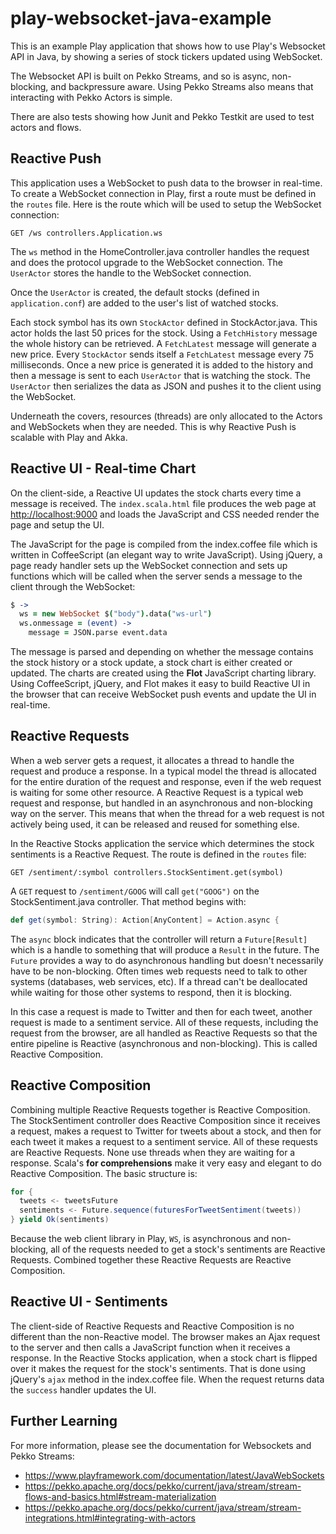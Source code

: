 # play-websocket-java-example

This is an example Play application that shows how to use Play's Websocket API in Java, by showing a series of stock tickers updated using WebSocket.

The Websocket API is built on Pekko Streams, and so is async, non-blocking, and backpressure aware.  Using Pekko Streams also means that interacting with Pekko Actors is simple.

There are also tests showing how Junit and Pekko Testkit are used to test actors and flows.

## Reactive Push

This application uses a WebSocket to push data to the browser in real-time.  To create a WebSocket connection in Play, first a route must be defined in the `routes` file.  Here is the route which will be used to setup the WebSocket connection:

```routes
GET /ws controllers.Application.ws
```

The `ws` method in the HomeController.java controller handles the request and does the protocol upgrade to the WebSocket connection.  The `UserActor` stores the handle to the WebSocket connection.

Once the `UserActor` is created, the default stocks (defined in `application.conf`) are added to the user's list of watched stocks.

Each stock symbol has its own `StockActor` defined in StockActor.java.  This actor holds the last 50 prices for the stock.  Using a `FetchHistory` message the whole history can be retrieved.  A `FetchLatest` message will generate a new price.  Every `StockActor` sends itself a `FetchLatest` message every 75 milliseconds.  Once a new price is generated it is added to the history and then a message is sent to each `UserActor` that is watching the stock.  The `UserActor` then serializes the data as JSON and pushes it to the client using the WebSocket.

Underneath the covers, resources (threads) are only allocated to the Actors and WebSockets when they are needed.  This is why Reactive Push is scalable with Play and Akka.

## Reactive UI - Real-time Chart

On the client-side, a Reactive UI updates the stock charts every time a message is received.  The `index.scala.html` file produces the web page at <http://localhost:9000> and loads the JavaScript and CSS needed render the page and setup the UI.

The JavaScript for the page is compiled from the index.coffee file which is written in CoffeeScript (an elegant way to write JavaScript).  Using jQuery, a page ready handler sets up the WebSocket connection and sets up functions which will be called when the server sends a message to the client through the WebSocket:

```coffee
$ ->
  ws = new WebSocket $("body").data("ws-url")
  ws.onmessage = (event) ->
    message = JSON.parse event.data
```

The message is parsed and depending on whether the message contains the stock history or a stock update, a stock chart is either created or updated.  The charts are created using the **Flot** JavaScript charting library.  Using CoffeeScript, jQuery, and Flot makes it easy to build Reactive UI in the browser that can receive WebSocket push events and update the UI in real-time.

## Reactive Requests

When a web server gets a request, it allocates a thread to handle the request and produce a response.  In a typical model the thread is allocated for the entire duration of the request and response, even if the web request is waiting for some other resource.  A Reactive Request is a typical web request and response, but handled in an asynchronous and non-blocking way on the server.  This means that when the thread for a web request is not actively being used, it can be released and reused for something else.

In the Reactive Stocks application the service which determines the stock sentiments is a Reactive Request.  The route is defined in the `routes` file:

```routes
GET /sentiment/:symbol controllers.StockSentiment.get(symbol)
```

A `GET` request to `/sentiment/GOOG` will call `get("GOOG")` on the StockSentiment.java controller.  That method begins with:

```scala
def get(symbol: String): Action[AnyContent] = Action.async {
```

The `async` block indicates that the controller will return a `Future[Result]` which is a handle to something that will produce a `Result` in the future.  The `Future` provides a way to do asynchronous handling but doesn't necessarily have to be non-blocking.  Often times web requests need to talk to other systems (databases, web services, etc).  If a thread can't be deallocated while waiting for those other systems to respond, then it is blocking.

In this case a request is made to Twitter and then for each tweet, another request is made to a sentiment service.  All of these requests, including the request from the browser, are all handled as Reactive Requests so that the entire pipeline is Reactive (asynchronous and non-blocking).  This is called Reactive Composition.

## Reactive Composition

Combining multiple Reactive Requests together is Reactive Composition.  The StockSentiment controller does Reactive Composition since it receives a request, makes a request to Twitter for tweets about a stock, and then for each tweet it makes a request to a sentiment service.  All of these requests are Reactive Requests.  None use threads when they are waiting for a response.  Scala's **for comprehensions** make it very easy and elegant to do Reactive Composition.  The basic structure is:

```scala
for {
  tweets <- tweetsFuture
  sentiments <- Future.sequence(futuresForTweetSentiment(tweets))
} yield Ok(sentiments)
```

Because the web client library in Play, `WS`, is asynchronous and non-blocking, all of the requests needed to get a stock's sentiments are Reactive Requests.  Combined together these Reactive Requests are Reactive Composition.

## Reactive UI - Sentiments

The client-side of Reactive Requests and Reactive Composition is no different than the non-Reactive model.  The browser makes an Ajax request to the server and then calls a JavaScript function when it receives a response.  In the Reactive Stocks application, when a stock chart is flipped over it makes the request for the stock's sentiments.  That is done using jQuery's `ajax` method in the index.coffee file.  When the request returns data the `success` handler updates the UI.

## Further Learning

For more information, please see the documentation for Websockets and Pekko Streams:

* <https://www.playframework.com/documentation/latest/JavaWebSockets>
* <https://pekko.apache.org/docs/pekko/current/java/stream/stream-flows-and-basics.html#stream-materialization>
* <https://pekko.apache.org/docs/pekko/current/java/stream/stream-integrations.html#integrating-with-actors>
